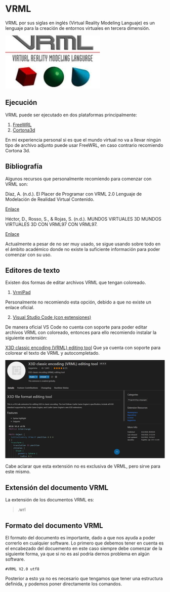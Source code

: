 # VRML

VRML por sus siglas en inglés (Virtual Reality Modeling Languaje) es un lenguaje para la creación de entornos virtuales en tercera dimensión.

![Image text](VRML.jpg)

## Ejecución 

VRML puede ser ejecutado en dos plataformas principalmente:
 1. [FreeWRL](https://freewrl.sourceforge.io/)
 2. [Cortona3d](https://www.cortona3d.com/en/cortona3d-viewers-windows)
 
En mi experiencia personal si es que el mundo virtual no va a llevar ningún tipo de archivo adjunto puede usar FreeWRL, en caso contrario recomiendo Cortona 3d.

## Bibliografía

Algunos recursos que personalmente recomiendo para comenzar con VRML son:

Díaz, A. (n.d.). El Placer de Programar con VRML 2.0 Lenguaje de Modelación de Realidad Virtual Contenido.

[Enlace](http://www.geocities.ws/daraujo14/vrml_araujo.pdf)

Héctor, D., Rosso, S., & Rojas, S. (n.d.). MUNDOS VIRTUALES 3D MUNDOS VIRTUALES 3D CON VRML97 CON VRML97. 

[Enlace](http://www.lcc.uma.es/~galvez/ftp/libros/VRML97.pdf)

Actualmente a pesar de no ser muy usado, se sigue usando sobre todo en el ámbito académico donde no existe la suficiente información para poder comenzar con su uso.

## Editores de texto 

Existen dos formas de editar archivos VRML que tengan coloreado. 

 1. [VrmlPad](https://vrmlpad.softonic.com/) 

Personalmente no recomiendo esta opción, debido a que no existe un enlace oficial.

 2.  [Visual Studio Code (con extensiones)](https://code.visualstudio.com/)

De manera oficial VS Code no cuenta con soporte para poder editar archivos VRML con coloreado, entonces para ello recomiendo instalar la siguiente extensión:

[X3D classic encoding (VRML) editing tool](https://marketplace.visualstudio.com/items?itemName=kagamma.cge-x3d-vscode)
   Que ya cuenta con soporte para colorear el texto de VRML y autocompletado.

![Image text](extension.jpg)

Cabe aclarar que esta extensión no es exclusiva de VRML, pero sirve para este mismo. 

## Extensión del documento VRML 

La extensión de los documentos VRML es:
>.wrl

## Formato del documento VRML 

El formato del documento es importante, dado a que nos ayuda a poder correrlo en cualquier software. Lo primero que debemos tener en cuenta es el encabezado del docuemento en este caso siempre debe comenzar de la siguiente forma, ya que si no es así podría dernos problema en algún software.

```
#VRML V2.0 utf8
```
Posterior a esto ya no es necesario que tengamos que tener una estructura definida, y podemos poner directamente los comandos. 
